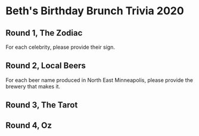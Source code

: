 # Beth's Birthday Brunch Trivia 2020

## Round 1, The Zodiac

For each celebrity, please provide their sign.

<!-- 1. Perfectionist Idris Elba -  September 6 -->
<!-- 1. Curious Elijah Wood - January 28 -->
<!-- 1. Ambitious Ke$ha - March 1 -->
<!-- 1. Assertive Allison Janney - November 19 -->
<!-- 1. Generous Kristen Bell -  July 18 -->

## Round 2, Local Beers

For each beer name produced in North East Minneapolis,
please provide the brewery that makes it.

<!-- 1. Pistachio Cream Ale -->
<!-- 1. Cumulonimbus -->
<!-- 1. Guavatron -->
<!-- 1. North Star Pils -->
<!-- 1. It was all a dream -->

## Round 3, The Tarot

<!-- 1. The currently most popular version of the Tarot, commonly called the RWS, was originally commissioned by Arthur Waite and published by The Rider company and for most of its life did not credit its illustrator. Who illustrated the RWS Tarot? -->
<!-- 1. The Tarot is said to tell the story of a journey where one of the face cards is encountering each of the other face cards, which card is the protagonist? -->
<!-- 1. Probably the most misunderstood card in the deck, this card means transition or change? -->
<!-- 1. The Tarot is divided into 2 sections labeled Major and Minor, what term is used for each section? -->
<!-- 1. The "suits" in the tarot aren't your regular clubs/hearts/spades/diamonds but instead consist of what 4 items? -->

## Round 4, Oz

<!-- 1. Famous for being a Movie, who was the author of the book series The Wizard of Oz is based on. -->
<!-- 1. On the journey to The Emerald City, Dorthy, The Scarecrow, The Tin Woodsman, and The Cowedly Lion are drugged to sleep by a field of these flowers. -->
<!-- 1. When Dorthy is swept away to Oz, what country does she land in? -->
<!-- 1. What is Dorthy's Last Name? -->
<!-- 2. Raised as a boy named Tip by the witch Mombi, who is the one true ruler of the land of Oz -->
